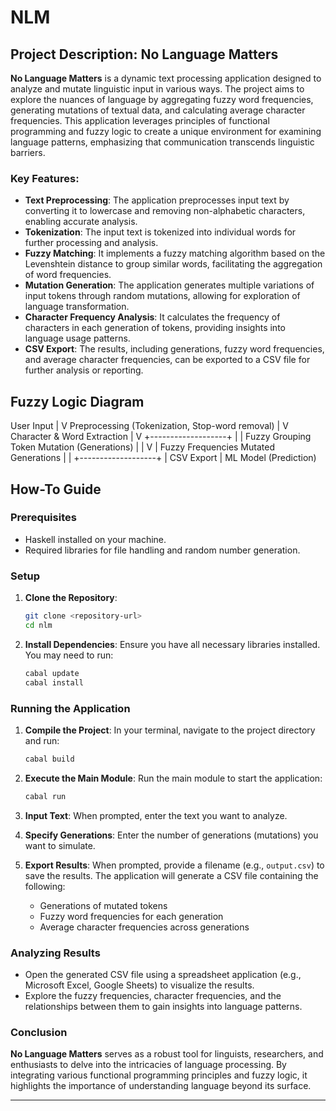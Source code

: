 # NLM
## Project Description: No Language Matters

**No Language Matters** is a dynamic text processing application designed to analyze and mutate linguistic input in various ways. The project aims to explore the nuances of language by aggregating fuzzy word frequencies, generating mutations of textual data, and calculating average character frequencies. This application leverages principles of functional programming and fuzzy logic to create a unique environment for examining language patterns, emphasizing that communication transcends linguistic barriers.

### Key Features:

- **Text Preprocessing**: The application preprocesses input text by converting it to lowercase and removing non-alphabetic characters, enabling accurate analysis.
- **Tokenization**: The input text is tokenized into individual words for further processing and analysis.
- **Fuzzy Matching**: It implements a fuzzy matching algorithm based on the Levenshtein distance to group similar words, facilitating the aggregation of word frequencies.
- **Mutation Generation**: The application generates multiple variations of input tokens through random mutations, allowing for exploration of language transformation.
- **Character Frequency Analysis**: It calculates the frequency of characters in each generation of tokens, providing insights into language usage patterns.
- **CSV Export**: The results, including generations, fuzzy word frequencies, and average character frequencies, can be exported to a CSV file for further analysis or reporting.

## Fuzzy Logic Diagram
User Input
    |
    V
Preprocessing (Tokenization, Stop-word removal)
    |
    V
Character & Word Extraction
    |
    V
    +-------------------+
    |                   |
Fuzzy Grouping     Token Mutation (Generations)
    |                   |
    V                   |
Fuzzy Frequencies  Mutated Generations
    |                   |
    +-------------------+
             |
         CSV Export
             |
        ML Model (Prediction)


## How-To Guide

### Prerequisites

- Haskell installed on your machine.
- Required libraries for file handling and random number generation.

### Setup

1. **Clone the Repository**:
   ```bash
   git clone <repository-url>
   cd nlm
   ```

2. **Install Dependencies**:
   Ensure you have all necessary libraries installed. You may need to run:
   ```bash
   cabal update
   cabal install
   ```

### Running the Application

1. **Compile the Project**:
   In your terminal, navigate to the project directory and run:
   ```bash
   cabal build
   ```

2. **Execute the Main Module**:
   Run the main module to start the application:
   ```bash
   cabal run
   ```

3. **Input Text**:
   When prompted, enter the text you want to analyze.

4. **Specify Generations**:
   Enter the number of generations (mutations) you want to simulate.

5. **Export Results**:
   When prompted, provide a filename (e.g., `output.csv`) to save the results. The application will generate a CSV file containing the following:
   - Generations of mutated tokens
   - Fuzzy word frequencies for each generation
   - Average character frequencies across generations

### Analyzing Results

- Open the generated CSV file using a spreadsheet application (e.g., Microsoft Excel, Google Sheets) to visualize the results.
- Explore the fuzzy frequencies, character frequencies, and the relationships between them to gain insights into language patterns.

### Conclusion

**No Language Matters** serves as a robust tool for linguists, researchers, and enthusiasts to delve into the intricacies of language processing. By integrating various functional programming principles and fuzzy logic, it highlights the importance of understanding language beyond its surface.

--- 

